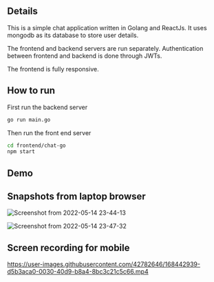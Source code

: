 ## Details

This is a simple chat application written in Golang and ReactJs.
It uses mongodb as its database to store user details.

The frontend and backend servers are run separately.
Authentication between frontend and backend is done through JWTs.

The frontend is fully responsive.

## How to run

First run the backend server
```sh
go run main.go
```

Then run the front end server
```sh
cd frontend/chat-go
npm start
```
## Demo

## Snapshots from laptop browser

![Screenshot from 2022-05-14 23-44-13](https://user-images.githubusercontent.com/42782646/168443848-5f9ca1ec-2528-4efd-abeb-3c2cdb9611f4.png)


![Screenshot from 2022-05-14 23-47-32](https://user-images.githubusercontent.com/42782646/168443849-2af19516-65d8-4457-90f0-8b1a2dd995a0.png)

## Screen recording for mobile

https://user-images.githubusercontent.com/42782646/168442939-d5b3aca0-0030-40d9-b8a4-8bc3c21c5c66.mp4


